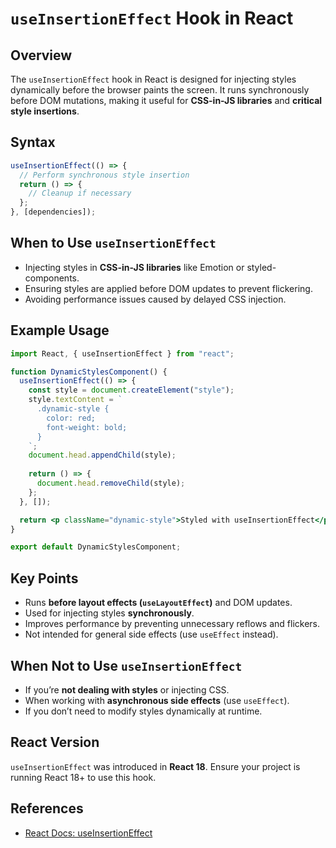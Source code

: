 # `useInsertionEffect` Hook in React

## Overview
The `useInsertionEffect` hook in React is designed for injecting styles dynamically before the browser paints the screen. It runs synchronously before DOM mutations, making it useful for **CSS-in-JS libraries** and **critical style insertions**.

## Syntax
```jsx
useInsertionEffect(() => {
  // Perform synchronous style insertion
  return () => {
    // Cleanup if necessary
  };
}, [dependencies]);
```

## When to Use `useInsertionEffect`
- Injecting styles in **CSS-in-JS libraries** like Emotion or styled-components.
- Ensuring styles are applied before DOM updates to prevent flickering.
- Avoiding performance issues caused by delayed CSS injection.

## Example Usage
```jsx
import React, { useInsertionEffect } from "react";

function DynamicStylesComponent() {
  useInsertionEffect(() => {
    const style = document.createElement("style");
    style.textContent = `
      .dynamic-style {
        color: red;
        font-weight: bold;
      }
    `;
    document.head.appendChild(style);
    
    return () => {
      document.head.removeChild(style);
    };
  }, []);

  return <p className="dynamic-style">Styled with useInsertionEffect</p>;
}

export default DynamicStylesComponent;
```

## Key Points
- Runs **before layout effects (`useLayoutEffect`)** and DOM updates.
- Used for injecting styles **synchronously**.
- Improves performance by preventing unnecessary reflows and flickers.
- Not intended for general side effects (use `useEffect` instead).

## When Not to Use `useInsertionEffect`
- If you’re **not dealing with styles** or injecting CSS.
- When working with **asynchronous side effects** (use `useEffect`).
- If you don’t need to modify styles dynamically at runtime.

## React Version
`useInsertionEffect` was introduced in **React 18**. Ensure your project is running React 18+ to use this hook.

## References
- [React Docs: useInsertionEffect](https://react.dev/reference/react/useInsertionEffect)
